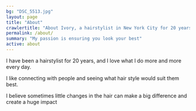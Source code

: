 ```yaml
---
bg: "DSC_5513.jpg"
layout: page
title: "About"
crawlertitle: "About Ivory, a hairstylist in New York City for 20 years and counting"
permalink: /about/
summary: "My passion is ensuring you look your best"
active: about
---
```


I have been a hairstylist for 20 years, and I love what I do more and more every day.

I like connecting with people and seeing what hair style would suit them best.

I believe sometimes little changes in the hair can make a big difference and create a huge impact
